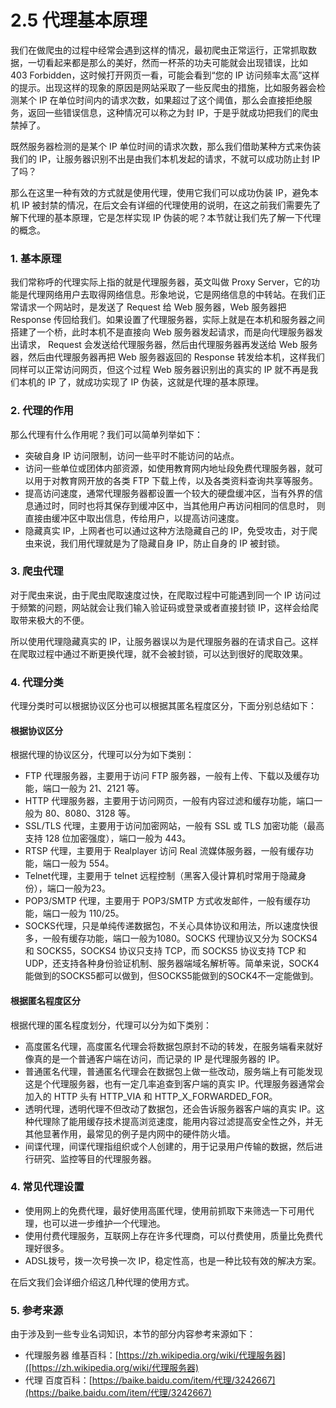 # 2.5 代理基本原理

我们在做爬虫的过程中经常会遇到这样的情况，最初爬虫正常运行，正常抓取数据，一切看起来都是那么的美好，然而一杯茶的功夫可能就会出现错误，比如 403 Forbidden，这时候打开网页一看，可能会看到“您的 IP 访问频率太高”这样的提示。出现这样的现象的原因是网站采取了一些反爬虫的措施，比如服务器会检测某个 IP 在单位时间内的请求次数，如果超过了这个阈值，那么会直接拒绝服务，返回一些错误信息，这种情况可以称之为封 IP，于是乎就成功把我们的爬虫禁掉了。

既然服务器检测的是某个 IP 单位时间的请求次数，那么我们借助某种方式来伪装我们的 IP，让服务器识别不出是由我们本机发起的请求，不就可以成功防止封 IP 了吗？

那么在这里一种有效的方式就是使用代理，使用它我们可以成功伪装 IP，避免本机 IP 被封禁的情况，在后文会有详细的代理使用的说明，在这之前我们需要先了解下代理的基本原理，它是怎样实现 IP 伪装的呢？本节就让我们先了解一下代理的概念。

### 1. 基本原理

我们常称呼的代理实际上指的就是代理服务器，英文叫做 Proxy Server，它的功能是代理网络用户去取得网络信息。形象地说，它是网络信息的中转站。在我们正常请求一个网站时，是发送了 Request 给 Web 服务器，Web 服务器把 Response 传回给我们。如果设置了代理服务器，实际上就是在本机和服务器之间搭建了一个桥，此时本机不是直接向 Web 服务器发起请求，而是向代理服务器发出请求， Request 会发送给代理服务器，然后由代理服务器再发送给 Web 服务器，然后由代理服务器再把 Web 服务器返回的 Response 转发给本机，这样我们同样可以正常访问网页，但这个过程 Web 服务器识别出的真实的 IP 就不再是我们本机的 IP 了，就成功实现了 IP 伪装，这就是代理的基本原理。

### 2. 代理的作用

那么代理有什么作用呢？我们可以简单列举如下：

* 突破自身 IP 访问限制，访问一些平时不能访问的站点。
* 访问一些单位或团体内部资源，如使用教育网内地址段免费代理服务器，就可以用于对教育网开放的各类 FTP 下载上传，以及各类资料查询共享等服务。
* 提高访问速度，通常代理服务器都设置一个较大的硬盘缓冲区，当有外界的信息通过时，同时也将其保存到缓冲区中，当其他用户再访问相同的信息时， 则直接由缓冲区中取出信息，传给用户，以提高访问速度。
* 隐藏真实 IP，上网者也可以通过这种方法隐藏自己的 IP，免受攻击，对于爬虫来说，我们用代理就是为了隐藏自身 IP，防止自身的 IP 被封锁。

### 3. 爬虫代理

对于爬虫来说，由于爬虫爬取速度过快，在爬取过程中可能遇到同一个 IP 访问过于频繁的问题，网站就会让我们输入验证码或登录或者直接封锁 IP，这样会给爬取带来极大的不便。

所以使用代理隐藏真实的 IP，让服务器误以为是代理服务器的在请求自己。这样在爬取过程中通过不断更换代理，就不会被封锁，可以达到很好的爬取效果。

### 4. 代理分类 

代理分类时可以根据协议区分也可以根据其匿名程度区分，下面分别总结如下：

#### 根据协议区分

根据代理的协议区分，代理可以分为如下类别：
* FTP 代理服务器，主要用于访问 FTP 服务器，一般有上传、下载以及缓存功能，端口一般为 21、2121 等。
* HTTP 代理服务器，主要用于访问网页，一般有内容过滤和缓存功能，端口一般为 80、8080、3128 等。
* SSL/TLS 代理，主要用于访问加密网站，一般有 SSL 或 TLS 加密功能（最高支持 128 位加密强度），端口一般为 443。
* RTSP 代理，主要用于 Realplayer 访问 Real 流媒体服务器，一般有缓存功能，端口一般为 554。
* Telnet代理，主要用于 telnet 远程控制（黑客入侵计算机时常用于隐藏身份），端口一般为23。
* POP3/SMTP 代理，主要用于 POP3/SMTP 方式收发邮件，一般有缓存功能，端口一般为 110/25。
* SOCKS代理，只是单纯传递数据包，不关心具体协议和用法，所以速度快很多，一般有缓存功能，端口一般为1080。SOCKS 代理协议又分为 SOCKS4 和 SOCKS5，SOCKS4 协议只支持 TCP，而 SOCKS5 协议支持 TCP 和 UDP，还支持各种身份验证机制、服务器端域名解析等。简单来说，SOCK4能做到的SOCKS5都可以做到，但SOCKS5能做到的SOCK4不一定能做到。

#### 根据匿名程度区分

根据代理的匿名程度划分，代理可以分为如下类别：

* 高度匿名代理，高度匿名代理会将数据包原封不动的转发，在服务端看来就好像真的是一个普通客户端在访问，而记录的 IP 是代理服务器的 IP。
* 普通匿名代理，普通匿名代理会在数据包上做一些改动，服务端上有可能发现这是个代理服务器，也有一定几率追查到客户端的真实 IP。代理服务器通常会加入的 HTTP 头有 HTTP_VIA 和 HTTP_X_FORWARDED_FOR。
* 透明代理，透明代理不但改动了数据包，还会告诉服务器客户端的真实 IP。这种代理除了能用缓存技术提高浏览速度，能用内容过滤提高安全性之外，并无其他显著作用，最常见的例子是内网中的硬件防火墙。
* 间谍代理，间谍代理指组织或个人创建的，用于记录用户传输的数据，然后进行研究、监控等目的代理服务器。

### 4. 常见代理设置

* 使用网上的免费代理，最好使用高匿代理，使用前抓取下来筛选一下可用代理，也可以进一步维护一个代理池。
* 使用付费代理服务，互联网上存在许多代理商，可以付费使用，质量比免费代理好很多。
* ADSL拨号，拨一次号换一次 IP，稳定性高，也是一种比较有效的解决方案。

在后文我们会详细介绍这几种代理的使用方式。

### 5. 参考来源

由于涉及到一些专业名词知识，本节的部分内容参考来源如下：
* 代理服务器 维基百科：[https://zh.wikipedia.org/wiki/代理服务器]([https://zh.wikipedia.org/wiki/代理服务器)
* 代理 百度百科：[https://baike.baidu.com/item/代理/3242667](https://baike.baidu.com/item/代理/3242667)
